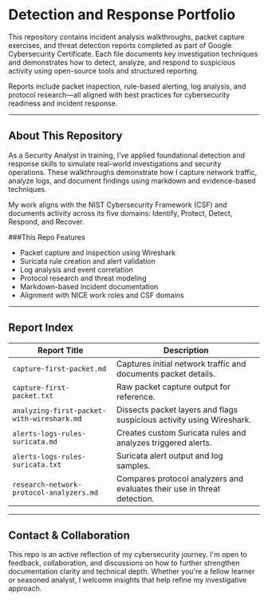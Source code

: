 # Detection and Response Portfolio

This repository contains incident analysis walkthroughs, packet capture exercises, and threat detection reports completed as part of Google Cybersecurity Certificate. Each file documents key investigation techniques and demonstrates how to detect, analyze, and respond to suspicious activity using open-source tools and structured reporting.

Reports include packet inspection, rule-based alerting, log analysis, and protocol research—all aligned with best practices for cybersecurity readiness and incident response.

---

## About This Repository

As a Security Analyst in training, I’ve applied foundational detection and response skills to simulate real-world investigations and security operations. These walkthroughs demonstrate how I capture network traffic, analyze logs, and document findings using markdown and evidence-based techniques.

My work aligns with the NIST Cybersecurity Framework (CSF) and documents activity across its five domains: Identify, Protect, Detect, Respond, and Recover.

###This Repo Features

- Packet capture and inspection using Wireshark  
- Suricata rule creation and alert validation  
- Log analysis and event correlation  
- Protocol research and threat modeling  
- Markdown-based incident documentation  
- Alignment with NICE work roles and CSF domains

---

## Report Index

| Report Title                                | Description |
|--------------------------------------------|-------------|
| `capture-first-packet.md`                  | Captures initial network traffic and documents packet details. |
| `capture-first-packet.txt`                 | Raw packet capture output for reference. |
| `analyzing-first-packet-with-wireshark.md` | Dissects packet layers and flags suspicious activity using Wireshark. |
| `alerts-logs-rules-suricata.md`            | Creates custom Suricata rules and analyzes triggered alerts. |
| `alerts-logs-rules-suricata.txt`           | Suricata alert output and log samples. |
| `research-network-protocol-analyzers.md`   | Compares protocol analyzers and evaluates their use in threat detection. |

---

## Contact & Collaboration

This repo is an active reflection of my cybersecurity journey. I'm open to feedback, collaboration, and discussions on how to further strengthen documentation clarity and technical depth. Whether you're a fellow learner or seasoned analyst, I welcome insights that help refine my investigative approach.

